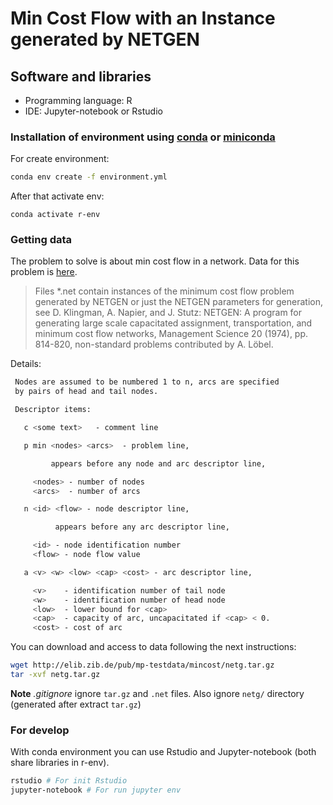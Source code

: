# Min Cost Flow with an Instance generated by NETGEN

## Software and libraries

- Programming language: R
- IDE: Jupyter-notebook or Rstudio

### Installation of environment using [conda](https://docs.anaconda.com/anaconda/install/linux/) or [miniconda](https://docs.conda.io/en/latest/miniconda.html)

For create environment:

```bash
conda env create -f environment.yml
```

After that activate env:

```
conda activate r-env
```

### Getting data

The problem to solve is about min cost flow in a network. Data for this problem is [here](http://elib.zib.de/pub/mp-testdata/mincost/netg/index.html). 

> Files *.net contain instances of the minimum cost flow problem generated by NETGEN or just the NETGEN parameters for generation, see D. Klingman, A. Napier, and J. Stutz: NETGEN: A program for generating large scale capacitated assignment, transportation, and minimum cost flow networks, Management Science 20 (1974), pp. 814-820, non-standard problems contributed by A. Löbel.


Details:

```bash
 Nodes are assumed to be numbered 1 to n, arcs are specified
 by pairs of head and tail nodes.

 Descriptor items:

   c <some text>   - comment line

   p min <nodes> <arcs>  - problem line, 

         appears before any node and arc descriptor line,

     <nodes> - number of nodes 
     <arcs>  - number of arcs 

   n <id> <flow> - node descriptor line,

          appears before any arc descriptor line,

     <id> - node identification number
     <flow> - node flow value

   a <v> <w> <low> <cap> <cost> - arc descriptor line,

     <v>    - identification number of tail node
     <w>    - identification number of head node
     <low>  - lower bound for <cap>
     <cap>  - capacity of arc, uncapacitated if <cap> < 0.
     <cost> - cost of arc
```

You can download and access to data following the next instructions:

```bash
wget http://elib.zib.de/pub/mp-testdata/mincost/netg.tar.gz
tar -xvf netg.tar.gz
```

**Note** *.gitignore* ignore `tar.gz` and `.net` files. Also ignore `netg/` directory (generated after extract `tar.gz`)


### For develop
With conda environment you can use Rstudio and Jupyter-notebook (both share libraries in r-env).
```bash
rstudio # For init Rstudio
jupyter-notebook # For run jupyter env
```




